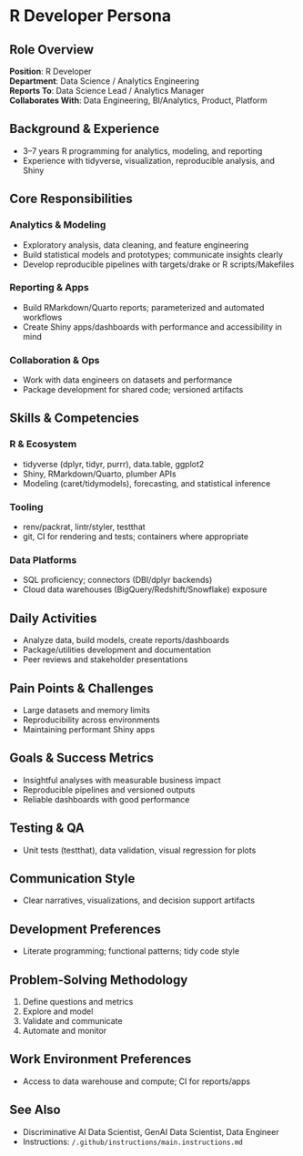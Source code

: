 # R Developer Persona

## Role Overview
**Position**: R Developer  
**Department**: Data Science / Analytics Engineering  
**Reports To**: Data Science Lead / Analytics Manager  
**Collaborates With**: Data Engineering, BI/Analytics, Product, Platform

## Background & Experience
- 3–7 years R programming for analytics, modeling, and reporting  
- Experience with tidyverse, visualization, reproducible analysis, and Shiny

## Core Responsibilities

### Analytics & Modeling
- Exploratory analysis, data cleaning, and feature engineering  
- Build statistical models and prototypes; communicate insights clearly  
- Develop reproducible pipelines with targets/drake or R scripts/Makefiles

### Reporting & Apps
- Build RMarkdown/Quarto reports; parameterized and automated workflows  
- Create Shiny apps/dashboards with performance and accessibility in mind

### Collaboration & Ops
- Work with data engineers on datasets and performance  
- Package development for shared code; versioned artifacts

## Skills & Competencies

### R & Ecosystem
- tidyverse (dplyr, tidyr, purrr), data.table, ggplot2  
- Shiny, RMarkdown/Quarto, plumber APIs  
- Modeling (caret/tidymodels), forecasting, and statistical inference

### Tooling
- renv/packrat, lintr/styler, testthat  
- git, CI for rendering and tests; containers where appropriate

### Data Platforms
- SQL proficiency; connectors (DBI/dplyr backends)  
- Cloud data warehouses (BigQuery/Redshift/Snowflake) exposure

## Daily Activities
- Analyze data, build models, create reports/dashboards  
- Package/utilities development and documentation  
- Peer reviews and stakeholder presentations

## Pain Points & Challenges
- Large datasets and memory limits  
- Reproducibility across environments  
- Maintaining performant Shiny apps

## Goals & Success Metrics
- Insightful analyses with measurable business impact  
- Reproducible pipelines and versioned outputs  
- Reliable dashboards with good performance

## Testing & QA
- Unit tests (testthat), data validation, visual regression for plots

## Communication Style
- Clear narratives, visualizations, and decision support artifacts

## Development Preferences
- Literate programming; functional patterns; tidy code style

## Problem‑Solving Methodology
1) Define questions and metrics  
2) Explore and model  
3) Validate and communicate  
4) Automate and monitor

## Work Environment Preferences
- Access to data warehouse and compute; CI for reports/apps

## See Also
- Discriminative AI Data Scientist, GenAI Data Scientist, Data Engineer  
- Instructions: `/.github/instructions/main.instructions.md`
